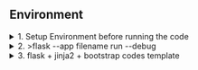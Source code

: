 ## Environment 
<details>
  <summary>1. Setup Environment before running the code</summary> 

  
  Step 1 - Open the Docker and start the postgres-server      
  Step 2 - Open the DBeaver
  
</details>
<details>
  <summary>2. >flask --app filename run --debug</summary>
</details>
<details>
  <summary>3. flask + jinja2 + bootstrap codes template</summary>

1. **Flask-Sites-with-Bootstrap**: This repository offers a collection of scripts to build websites using Flask and Bootstrap. It includes examples ranging from single-page applications to more complex multi-page sites, demonstrating the integration of Flask with Bootstrap and Jinja2 templates. 
[Flask-Sites-with-Bootstrap](https://github.com/IamHenri/Flask-Sites-with-Bootstrap?tab=readme-ov-file)
2. **Flask-Jinja2-Bootstrap4**: This project provides a minimalist starter template combining Flask, Jinja2, and Bootstrap 4. It's a good starting point for understanding the basic setup and structure of a Flask application with Bootstrap styling. 
[Flask-Jinja2-Bootstrap4](https://github.com/ajarv/flask-jinja2-bootstrap4?utm_source=chatgpt.com)
3. **Bootstrap-Flask**: This extension simplifies the integration of Bootstrap 4 & 5 with Flask by providing a collection of Jinja macros. It facilitates rendering Flask-related data and objects into Bootstrap-styled HTML, which can be particularly useful for developing responsive video-sharing platforms. 
[Bootstrap-Flask](https://github.com/helloflask/bootstrap-flask?utm_source=chatgpt.com)
4. **Flask-Share**: This extension allows you to create social share components in Jinja2 templates based on share.js. Incorporating social sharing features can enhance user engagement on your video-sharing platform. 
[Flask-Share](https://github.com/helloflask/flask-share?utm_source=chatgpt.com)


While these repositories may not provide a complete video-sharing platform out of the box, they offer valuable insights and components that you can integrate and expand upon to develop a website similar to YouTube. Reviewing and adapting the code and structures from these projects can assist you in building your homework project effectively. 
</details>
